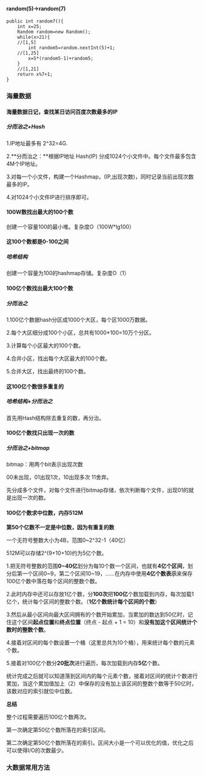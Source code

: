 #### random(5)->random(7)

```
public int random7(){
	int x=25;
	Random random=new Random();
	while(x>21){
	//[1,5]
		int random5=random.nextInt(5)+1;
	//[1,25]
		x=5*(random5-1)+random5;
	}
	//[1,21]
	return x%7+1;
}
```

### 海量数据

#### 海量数据日记，查找某日访问百度次数最多的IP

##### **分而治之+Hash**

1.IP地址最多有 2^32=4G.

2.**分而治之：**根据IP地址 Hash(IP)  分成1024个小文件中。每个文件最多包含4M个IP地址。

3.对每一个小文件，构建一个Hashmap，(IP,出现次数)，同时记录当前出现次数最多的IP。

4.对1024个小文件IP进行排序即可。

#### 100W数找出最大的100个数

创建一个容量100的最小堆。复杂度O（100W*lg100）

#### 这100个数都是0-100之间

##### 哈希结构

创建一个容量为100的hashmap存储。复杂度O（1）

#### 100亿个数找出最大100个数

##### 分而治之

1.100亿个数据hash分区成1000个大区，每个区1000万数据。

2.每个大区细分成100个小区，总共有1000*100=10万个分区。

3.计算每个小区最大的100个数。

4.合并小区，找出每个大区最大的100个数。

5.合并大区，找出最终的100个数。

#### 这100亿个数很多重复的

##### 哈希结构+分而治之

首先用Hash结构除去重复的数，再分治。

#### 100亿个数找只出现一次的数

##### 分而治之+bitmap

bitmap：用两个bit表示出现次数

00未出现，01出现1次，10出现多次 11舍弃。

先分成多个文件，对每个文件进行bitmap存储，依次判断每个文件，出现01的就是出现一次的数。

#### 100亿个数求中位数，内存512M

**第50个亿数不一定是中位数，因为有重复的数**

一个无符号整数大小为4B，范围0~2^32-1（40亿）

512M可以存储2^(9+10+10)约为5亿个数。

1.把无符号整数的范围**0~40亿**划分为每10个数一个区间，也就有**4亿个区间**，划分后第一个区间0~9，第二个区间10~19，......在内存中使用**4亿个数表示**来保存100亿个数中落在每个区间的整数个数。

2.此时内存中还可以存放1亿个数，分**100次**把**100亿**个数加载到内存，每次加载1亿个，统计每个区间的整数个数。（**1亿个数统计每个区间的个数**）

3.然后从最小区间向最大区间拥有的个数开始累加，当累加的数达到50亿时，记住这个区间**起点位置**和**终点位置**（终点 - 起点 + 1 = 10）和**没有加这个区间统计个数时的整数个数**。

4.接着对区间的每个数设置一个桶（这里总共为10个桶），用来统计每个数的元素个数。

5.接着对100亿个数分**20批次**进行遍历，每次加载到内存**5亿**个数。

统计完成之后就可以知道落到区间内的每个元素个数，接着对区间的统计个数进行累加，当这个累加值加上（2）中保存的没有加上该区间的整数个数等于50亿时，该数对应的索引就位中位数。

**总结**

整个过程需要遍历100亿个数两次。

第一次确定第50亿个数所落在的索引区间。

第二次确定第50亿个数所落在的索引。区间大小是一个可以优化的值，优化之后可以使得I/O的次数最少。

### 大数据常用方法